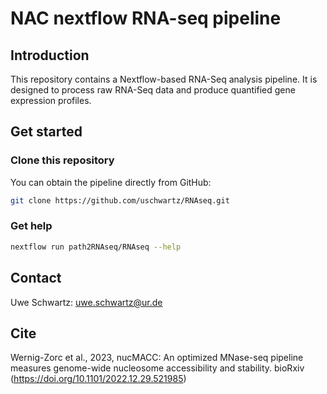 # NAC nextflow RNA-seq pipeline


## Introduction
This repository contains a Nextflow-based RNA-Seq analysis pipeline. It is designed to process raw RNA-Seq data and produce quantified gene expression profiles.



## Get started

### Clone this repository
You can obtain the pipeline directly from GitHub:
```bash
git clone https://github.com/uschwartz/RNAseq.git
```

### Get help
```bash
nextflow run path2RNAseq/RNAseq --help
```


## Contact

Uwe Schwartz: uwe.schwartz@ur.de

## Cite

Wernig-Zorc et al., 2023, nucMACC: An optimized MNase-seq pipeline measures genome-wide nucleosome accessibility and stability. bioRxiv (https://doi.org/10.1101/2022.12.29.521985)
